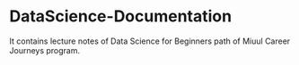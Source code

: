 # DataScience-Documentation
It contains lecture notes of Data Science for Beginners path of Miuul Career Journeys program.
